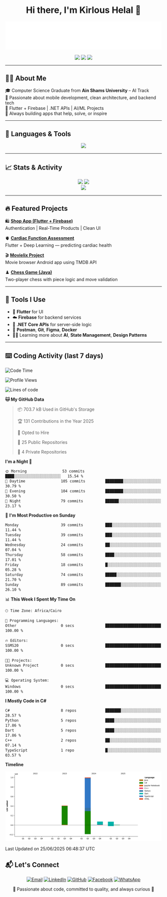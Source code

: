 <h1 align="center">Hi there, I'm Kirlous Helal 👋</h1>

<p align="center">
  <img 
    src="https://raw.githubusercontent.com/kirlousHelal/kirlousHelal/main/Readme%20SVG%20Badge.svg" 
    alt="Typing SVG" 
  />
</p>


<p align="center">
  <a href="mailto:kirlous.helal2@gmail.com"><img src="https://img.shields.io/badge/Gmail-D14836?style=flat-square&logo=gmail&logoColor=white" /></a>
  <a href="https://www.linkedin.com/in/kirlous-helal"><img src="https://img.shields.io/badge/LinkedIn-0077B5?style=flat-square&logo=linkedin&logoColor=white" /></a>
  <a href="https://github.com/kirlousHelal"><img src="https://img.shields.io/badge/GitHub-000?style=flat-square&logo=github&logoColor=white" /></a>
</p>

---

## 👨‍💻 About Me

🎓 Computer Science Graduate from **Ain Shams University** – AI Track  
🧠 Passionate about mobile development, clean architecture, and backend tech  
💼 Flutter + Firebase | .NET APIs | AI/ML Projects  
🚀 Always building apps that help, solve, or inspire

---

## 🧠 Languages & Tools

<p align="center">
  <img src="https://skillicons.dev/icons?i=flutter,dart,firebase,docker,git,github,python,java,cs,visualstudio,vscode,linux,figma&theme=dark" />
</p>

---

## 📈 Stats & Activity

<p align="center">
  <img src="https://github-readme-stats.vercel.app/api?username=kirlousHelal&show_icons=true&theme=react" height="170" />
  <img src="https://github-readme-streak-stats.herokuapp.com?user=kirlousHelal&theme=react" height="170"/>
  <br>
  <img src="https://github-readme-activity-graph.vercel.app/graph?username=kirlousHelal&theme=react-dark" />
</p>

---

## 🔥 Featured Projects

🛍️ [**Shop App (Flutter + Firebase)**](https://github.com/kirlousHelal/shop_app_flutter)  
Authentication | Real-Time Products | Clean UI  

🫀 [**Cardiac Function Assessment**](https://github.com/kirlousHelal/Cardiac-Function-Assessment)  
Flutter + Deep Learning — predicting cardiac health  

🎬 [**Movielix Project**](https://github.com/kirlousHelal/Movielix_Project)  
Movie browser Android app using TMDB API  

♟️ [**Chess Game (Java)**](https://github.com/kirlousHelal/Chess-Game)  
Two-player chess with piece logic and move validation

---

## 🧰 Tools I Use

- 📱 **Flutter** for UI
- ☁️ **Firebase** for backend services
- 🔧 **.NET Core APIs** for server-side logic
- 🧪 **Postman**, **Git**, **Figma**, **Docker**
- 👨‍🏫 Learning more about **AI**, **State Management**, **Design Patterns**

---

## ⌨️ Coding Activity (last 7 days)

<!--START_SECTION:waka-->
![Code Time](http://img.shields.io/badge/Code%20Time-13%20hrs%2048%20mins-blue)

![Profile Views](http://img.shields.io/badge/Profile%20Views-0-blue)

![Lines of code](https://img.shields.io/badge/From%20Hello%20World%20I%27ve%20Written-1.6%20million%20lines%20of%20code-blue)

**🐱 My GitHub Data** 

> 📦 703.7 kB Used in GitHub's Storage 
 > 
> 🏆 131 Contributions in the Year 2025
 > 
> 💼 Opted to Hire
 > 
> 📜 25 Public Repositories 
 > 
> 🔑 4 Private Repositories 
 > 
**I'm a Night 🦉** 

```text
🌞 Morning                53 commits          ████░░░░░░░░░░░░░░░░░░░░░   15.54 % 
🌆 Daytime                105 commits         ████████░░░░░░░░░░░░░░░░░   30.79 % 
🌃 Evening                104 commits         ████████░░░░░░░░░░░░░░░░░   30.50 % 
🌙 Night                  79 commits          ██████░░░░░░░░░░░░░░░░░░░   23.17 % 
```
📅 **I'm Most Productive on Sunday** 

```text
Monday                   39 commits          ███░░░░░░░░░░░░░░░░░░░░░░   11.44 % 
Tuesday                  39 commits          ███░░░░░░░░░░░░░░░░░░░░░░   11.44 % 
Wednesday                24 commits          ██░░░░░░░░░░░░░░░░░░░░░░░   07.04 % 
Thursday                 58 commits          ████░░░░░░░░░░░░░░░░░░░░░   17.01 % 
Friday                   18 commits          █░░░░░░░░░░░░░░░░░░░░░░░░   05.28 % 
Saturday                 74 commits          █████░░░░░░░░░░░░░░░░░░░░   21.70 % 
Sunday                   89 commits          ███████░░░░░░░░░░░░░░░░░░   26.10 % 
```


📊 **This Week I Spent My Time On** 

```text
🕑︎ Time Zone: Africa/Cairo

💬 Programming Languages: 
Other                    0 secs              █████████████████████████   100.00 % 

🔥 Editors: 
SSMS20                   0 secs              █████████████████████████   100.00 % 

🐱‍💻 Projects: 
Unknown Project          0 secs              █████████████████████████   100.00 % 

💻 Operating System: 
Windows                  0 secs              █████████████████████████   100.00 % 
```

**I Mostly Code in C#** 

```text
C#                       8 repos             ███████░░░░░░░░░░░░░░░░░░   28.57 % 
Python                   5 repos             ████░░░░░░░░░░░░░░░░░░░░░   17.86 % 
Dart                     5 repos             ████░░░░░░░░░░░░░░░░░░░░░   17.86 % 
C++                      2 repos             ██░░░░░░░░░░░░░░░░░░░░░░░   07.14 % 
TypeScript               1 repo              █░░░░░░░░░░░░░░░░░░░░░░░░   03.57 % 
```



**Timeline**

![Lines of Code chart](https://raw.githubusercontent.com/kirlousHelal/kirlousHelal/main/assets/bar_graph.png)


 Last Updated on 25/06/2025 06:48:37 UTC
<!--END_SECTION:waka-->

## 📬 Let's Connect

<div align="center">

[![Email](https://img.shields.io/badge/Email-kirlous.helal2@gmail.com-red?style=for-the-badge&logo=gmail&logoColor=white)](mailto:kirlous.helal2@gmail.com)
[![LinkedIn](https://img.shields.io/badge/LinkedIn-Kirlous_Helal-blue?style=for-the-badge&logo=linkedin&logoColor=white)](https://www.linkedin.com/in/kirlous-helal)
[![GitHub](https://img.shields.io/badge/GitHub-kirlousHelal-181717?style=for-the-badge&logo=github&logoColor=white)](https://github.com/kirlousHelal)
[![Facebook](https://img.shields.io/badge/Facebook-Profile-1877F2?style=for-the-badge&logo=facebook&logoColor=white)](https://www.facebook.com/kiro.helal)
[![WhatsApp](https://img.shields.io/badge/WhatsApp-Chat-25D366?style=for-the-badge&logo=whatsapp&logoColor=white)](https://wa.me/201201414304)

</div>



<p align="center">💙 Passionate about code, committed to quality, and always curious 💙</p>

